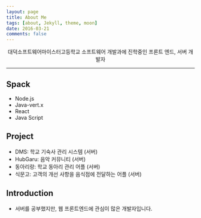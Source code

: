 ```yaml
---
layout: page
title: About Me
tags: [about, Jekyll, theme, moon]
date: 2016-03-21
comments: false
---
```

    
<center>대덕소프트웨어마이스터고등학교 소프트웨어 개발과에 진학중인 프론트 엔드, 서버 개발자</center>
<hr>

## Spack
* Node.js
* Java-vert.x
* React
* Java Script

## Project
* DMS: 학교 기숙사 관리 시스템 (서버)
* HubGaru: 음악 커뮤니티 (서버)
* 동아리랑: 학교 동아리 관리 어플 (서버)
* 식문고: 고객의 개선 사항을 음식점에 전달하는 어플 (서버)

## Introduction
* 서버를 공부했지만, 웹 프론트엔드에 관심이 많은 개발자입니다.
